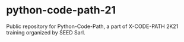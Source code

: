 # python-code-path-21
Public repository for Python-Code-Path, a part of X-CODE-PATH 2K21 training organized by SEED Sarl.

